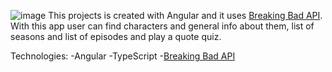 ![image](https://user-images.githubusercontent.com/88158562/162696731-1853675d-ef71-4b48-9e60-0f5461b07e2c.png)
This projects is created with Angular and it uses [Breaking Bad API](https://breakingbadapi.com). With this app user can find characters and general info about them, list of seasons and list of episodes and play a quote quiz.

Technologies:
-Angular
-TypeScript
-[Breaking Bad API](https://breakingbadapi.com)
